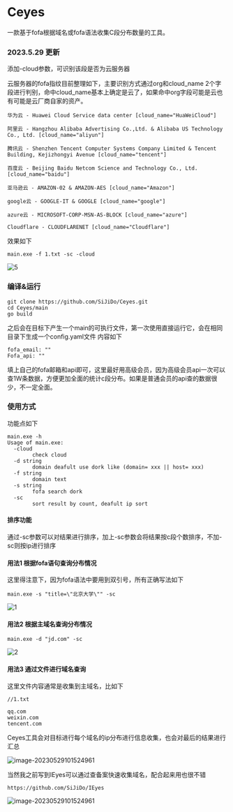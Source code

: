 # Ceyes
一款基于fofa根据域名或fofa语法收集C段分布数量的工具。

### 2023.5.29 更新

添加-cloud参数，可识别该段是否为云服务器

云服务器的fofa指纹目前整理如下，主要识别方式通过org和cloud_name 2个字段进行判别，命中cloud_name基本上确定是云了，如果命中org字段可能是云也有可能是云厂商自家的资产。
```
华为云 - Huawei Cloud Service data center [cloud_name="HuaWeiCloud"]

阿里云 - Hangzhou Alibaba Advertising Co.,Ltd. & Alibaba US Technology Co., Ltd. [cloud_name="aliyun"]

腾讯云 - Shenzhen Tencent Computer Systems Company Limited & Tencent Building, Kejizhongyi Avenue [cloud_name="tencent"]

百度云 - Beijing Baidu Netcom Science and Technology Co., Ltd. [cloud_name="baidu"]

亚马逊云 - AMAZON-02 & AMAZON-AES [cloud_name="Amazon"]

google云 - GOOGLE-IT & GOOGLE [cloud_name="google"]

azure云 - MICROSOFT-CORP-MSN-AS-BLOCK [cloud_name="azure"]

Cloudflare - CLOUDFLARENET [cloud_name="Cloudflare"]
```

效果如下

```
main.exe -f 1.txt -sc -cloud
```

![5](img/5.png)


### 编译&运行
```
git clone https://github.com/SiJiDo/Ceyes.git
cd Ceyes/main
go build
```
之后会在目标下产生一个main的可执行文件，第一次使用直接运行它，会在相同目录下生成一个config.yaml文件
内容如下
```
fofa_email: ""
Fofa_api: ""
```
填上自己的fofa邮箱和api即可，这里最好用高级会员，因为高级会员api一次可以查1W条数据，方便更加全面的统计c段分布。如果是普通会员的api查的数据很少，不一定全面。

### 使用方式
功能点如下
```
main.exe -h
Usage of main.exe:
  -cloud
        check cloud
  -d string
        domain deafult use dork like (domain= xxx || host= xxx)
  -f string
        domain text
  -s string
        fofa search dork
  -sc
        sort result by count, deafult ip sort
```
#### 排序功能

通过-sc参数可以对结果进行排序，加上-sc参数会将结果按c段个数排序，不加-sc则按ip进行排序

#### 用法1 根据fofa语句查询分布情况

这里得注意下，因为fofa语法中要用到双引号，所有正确写法如下
```
main.exe -s "title=\"北京大学\"" -sc
```

![1](img/1.png)

#### 用法2 根据主域名查询分布情况

```
main.exe -d "jd.com" -sc
```

![2](img/2.png)

#### 用法3 通过文件进行域名查询

这里文件内容通常是收集到主域名，比如下

```
//1.txt

qq.com
weixin.com
tencent.com
```

Ceyes工具会对目标进行每个域名的ip分布进行信息收集，也会对最后的结果进行汇总

![image-20230529101524961](img/4.png)

当然我之前写到IEyes可以通过查备案快速收集域名，配合起来用也很不错

```
https://github.com/SiJiDo/IEyes
```

![image-20230529101524961](img/3.png)

